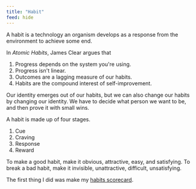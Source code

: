 ```yaml
---
title: "Habit"
feed: hide
---
```


A habit is a technology an organism develops as a response from the environment to achieve some end.

In _Atomic Habits_, James Clear argues that

1. Progress depends on the system you're using.
2. Progress isn't linear.
3. Outcomes are a lagging measure of our habits.
4. Habits are the compound interest of self-improvement. 

Our identity emerges out of our habits, but we can also change our habits by changing our identity. We have to decide what person we want to be, and then prove it with small wins.

A habit is made up of four stages.

1. Cue
2. Craving
3. Response
4. Reward

To make a good habit, make it obvious, attractive, easy, and satisfying. To break a bad habit, make it invisible, unattractive, difficult, unsatisfying.

The first thing I did was make my [habits scorecard](https://s3.amazonaws.com/jamesclear/Atomic+Habits/The+Habits+Scorecard.pdf). 